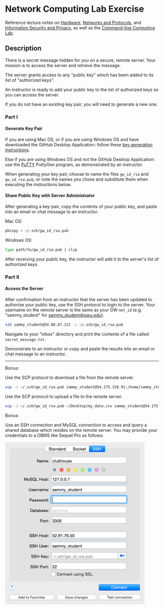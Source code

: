 # Network Computing Lab Exercise

Reference lecture notes on
 [Hardware](/notes/information-system-components/hardware.md),
 [Networks and Protocols](/notes/information-system-components/networks-and-protocols.md),
 and [Information Security and Privacy](/notes/information-security-and-privacy.md), as well as the [Command-line Computing Lab](/assignments/lab/command-line-computing.md).

## Description

There is a secret message hidden for you on a secure, remote server. Your mission is to access the server and retrieve the message.

The server grants access to any "public key"
 which has been added to its list of "authorized keys".

An instructor is ready to add your public key to the list of authorized keys so you can access the server.

If you do not have an existing key pair, you will need to generate a new one.

### Part I

#### Generate Key Pair

If you are using Mac OS,
 or if you are using Windows OS and have downloaded the GitHub Desktop Application:
  follow these [key generation instructions](https://help.github.com/articles/generating-ssh-keys/).

Else if you are using Windows OS and not the GitHub Desktop Application:
  use the [PuTTY](http://www.chiark.greenend.org.uk/~sgtatham/putty/download.html) PuttyGen program, as demonstrated by an instructor.

When generating your key pair,
 choose to name the files `gw_id_rsa` and `gw_id_rsa.pub`,
 or note the names you chose and substitute them when executing the instructions below.

#### Share Public Key with Server Administrator

After generating a key-pair, copy the contents of your public key, and paste into an email or chat message to an instructor.

Mac OS:

```` sh
pbcopy < ~/.ssh/gw_id_rsa.pub
````

Windows OS:

```` sh
type path/to/gw_id_rsa.pub | clip
````

After receiving your public key, the instructor will add it to the server's list of authorized keys.





















### Part II

#### Access the Server

After confirmation from an instructor that the server has been updated to authorize your public key,
 use the SSH protocol to login to the server.
 Your username on the remote server is the same as your GW `net_id` (e.g. "sammy_student" for sammy_student@gwu.edu).

```` sh
ssh sammy_student@54.88.47.221 -i ~/.ssh/gw_id_rsa.pub
````

Navigate to your "inbox" directory and print the contents of a file called `secret_message.txt`.

Demonstrate to an instructor or copy and paste the results into an email or chat message to an instructor.









<hr>

Bonus:

Use the SCP protocol to download a file from the remote server.

```` sh
scp -i ~/.ssh/gw_id_rsa.pub sammy_student@54.175.158.91:/home/sammy_student/inbox/secret_message.txt ~/Desktop/
````

Use the SCP protocol to upload a file to the remote server.

```` sh
scp -i ~/.ssh/gw_id_rsa.pub ~/Desktop/my_data.csv sammy_student@54.175.158.91:/home/sammy_student/outbox/
````

Bonus:

Use an SSH connection and MySQL connection to access and query a shared database which resides on the remote server. You may provide your credentials to a DBMS like Sequel Pro as follows:

![use the same ssh credentials as before clicking on a button that looks like a key to select your public key file; for a mysql connection use the same username as ssh but leave the password blank](/resources/images/sequel-pro-ssh-mysql-connection-credentials.png)

